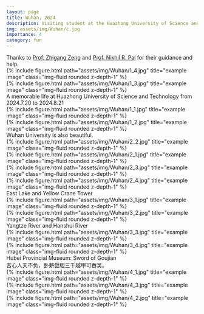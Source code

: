 ```yaml
---
layout: page
title: Wuhan, 2024
description: Visiting student at the Huazhong University of Science and Technology
img: assets/img/Wuhan/c.jpg
importance: 4
category: fun
---
```


<div class="caption">
    Thanks to <a href="https://scholar.google.com/citations?user=BrJUTvoAAAAJ&hl=en" target="_blank">Prof. Zhigang Zeng</a> and <a href="https://www.isical.ac.in/~nikhil/" target="_blank">Prof. Nikhil R. Pal</a> for their guidance and help.
</div>
<div class="row">
<div class="col-sm-6 mt-3 mt-md-0">
        {% include figure.html path="assets/img/Wuhan/1_4.jpg" title="example image" class="img-fluid rounded z-depth-1" %}
    </div>
    <div class="col-sm-6 mt-3 mt-md-0">
        {% include figure.html path="assets/img/Wuhan/1_3.jpg" title="example image" class="img-fluid rounded z-depth-1" %}
    </div>	
</div>

<div class="caption">
    A memorable life at Huazhong University of Science and Technology from 2024.7.20 to 2024.8.21
</div>
<div class="row">
    <div class="col-sm mt-3 mt-md-0">
            {% include figure.html path="assets/img/Wuhan/1_1.jpg" title="example image" class="img-fluid rounded z-depth-1" %}
    </div>	
    <div class="col-sm mt-3 mt-md-0">
        {% include figure.html path="assets/img/Wuhan/1_2.jpg" title="example image" class="img-fluid rounded z-depth-1" %}
    </div>	    
</div>

<div class="caption">
    Wuhan University is also beautiful.
</div>
<div class="row">
    <div class="col-sm mt-3 mt-md-0">
        {% include figure.html path="assets/img/Wuhan/2_2.jpg" title="example image" class="img-fluid rounded z-depth-1" %}
    </div>
    <div class="col-sm mt-3 mt-md-0">
        {% include figure.html path="assets/img/Wuhan/2_1.jpg" title="example image" class="img-fluid rounded z-depth-1" %}
    </div>  
</div>

<div class="row">
    <div class="col-sm mt-3 mt-md-0">
        {% include figure.html path="assets/img/Wuhan/2_3.jpg" title="example image" class="img-fluid rounded z-depth-1" %}
    </div>	
    <div class="col-sm mt-3 mt-md-0">
        {% include figure.html path="assets/img/Wuhan/2_4.jpg" title="example image" class="img-fluid rounded z-depth-1" %}
    </div>	
</div>

<div class="caption">
    East Lake and Yellow Crane Tower
</div>
<div class="row">
    <div class="col-sm mt-3 mt-md-0">
        {% include figure.html path="assets/img/Wuhan/3_1.jpg" title="example image" class="img-fluid rounded z-depth-1" %}
    </div>	
    <div class="col-sm mt-3 mt-md-0">
        {% include figure.html path="assets/img/Wuhan/3_2.jpg" title="example image" class="img-fluid rounded z-depth-1" %}
    </div>	
</div>

<div class="caption">
Yangtze River and Hanshui River
</div>
<div class="row">
    <div class="col-sm mt-3 mt-md-0">
        {% include figure.html path="assets/img/Wuhan/3_3.jpg" title="example image" class="img-fluid rounded z-depth-1" %}
    </div>	
    <div class="col-sm mt-3 mt-md-0">
        {% include figure.html path="assets/img/Wuhan/3_4.jpg" title="example image" class="img-fluid rounded z-depth-1" %}
    </div>	
</div>

<div class="caption">
Hubei Provincial Museum: Sword of Goujian
<br>
苦心人天不负，卧薪尝胆三千越甲可吞吴。
</div>
<div class="row">
    <div class="col-sm mt-3 mt-md-0">
        {% include figure.html path="assets/img/Wuhan/4_1.jpg" title="example image" class="img-fluid rounded z-depth-1" %}
    </div>	
    <div class="col-sm mt-3 mt-md-0">
        {% include figure.html path="assets/img/Wuhan/4_3.jpg" title="example image" class="img-fluid rounded z-depth-1" %}
    </div>	
</div>
<div class="row">
    <div class="col-sm mt-3 mt-md-0">
        {% include figure.html path="assets/img/Wuhan/4_2.jpg" title="example image" class="img-fluid rounded z-depth-1" %}
    </div>	
</div>